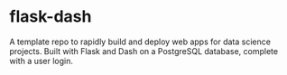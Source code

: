 # flask-dash
A template repo to rapidly build and deploy web apps for data science projects. Built with Flask and Dash on a PostgreSQL database, complete with a user login.
